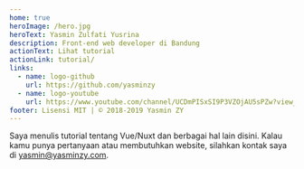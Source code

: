 ```yaml
---
home: true
heroImage: /hero.jpg
heroText: Yasmin Zulfati Yusrina
description: Front-end web developer di Bandung
actionText: Lihat tutorial
actionLink: tutorial/
links:
  - name: logo-github
    url: https://github.com/yasminzy
  - name: logo-youtube
    url: https://www.youtube.com/channel/UCDmPISxSI9P3VZOjAU5sPZw?view_as=subscriber
footer: Lisensi MIT | © 2018-2019 Yasmin ZY
---
```


Saya menulis tutorial tentang Vue/Nuxt dan berbagai hal lain disini. Kalau kamu punya pertanyaan atau membutuhkan website, silahkan kontak saya di [yasmin@yasminzy.com](mailto:yasmin@yasminzy.com).
